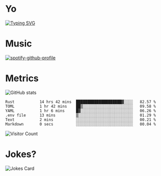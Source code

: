 # Yo

[![Typing SVG](https://readme-typing-svg.herokuapp.com?center=true&lines=Hel++l+o+wo+o+++r+l+++++++++d;Rust;Substrate;Dust;Guts)](https://git.io/typing-svg)

# Music

[![spotify-github-profile](https://spotify-github-profile.vercel.app/api/view?uid=na5blcw6x0jzl3k1m6uxyyk3y&cover_image=true&theme=default&bar_color=276524&bar_color_cover=true)](https://github.com/kittinan/spotify-github-profile)

# Metrics

![GitHub stats](https://github-readme-stats.vercel.app/api?username=AwesomeIbex&count_private=true&show_icons=true&theme=cobalt)

<!--START_SECTION:waka-->

```text
Rust           14 hrs 42 mins  ████████████████████▓░░░░   82.57 %
TOML           1 hr 42 mins    ██▒░░░░░░░░░░░░░░░░░░░░░░   09.58 %
YAML           1 hr 6 mins     █▓░░░░░░░░░░░░░░░░░░░░░░░   06.26 %
.env file      13 mins         ▒░░░░░░░░░░░░░░░░░░░░░░░░   01.29 %
Text           2 mins          ░░░░░░░░░░░░░░░░░░░░░░░░░   00.21 %
Markdown       0 secs          ░░░░░░░░░░░░░░░░░░░░░░░░░   00.04 %
```

<!--END_SECTION:waka-->

![Visitor Count](https://profile-counter.glitch.me/AwesomeIbex/count.svg)

# Jokes?

![Jokes Card](https://readme-jokes.vercel.app/api)

